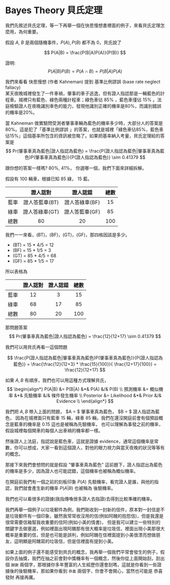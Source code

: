 

# Bayes Theory 貝氏定理

我們先敘述貝氏定理，等一下再舉一個在快思慢想書裡面的例子，來看貝氏定理怎麼用，為何重要。 <br>

假設 $A$, $B$ 是兩個隨機事件，$P(A), P(B)$ 都不為 $0$，貝氏說了

$$
P(A|B) = \frac{P(B|A)P(A)}{P(B)}
$$

證明:
$$
P(A|B) P(B) = P(A \cap B) = P(B|A) P(A)
$$



我們來看看 快思慢想 (作者 Kahneman) 提到 基準比例謬誤 (base rate neglect fallacy) <br>
某天夜晚城裡發生了一件車禍，肇事的車子逃逸，但有證人指認那是一輛藍色的計程車。城裡只有藍色、綠色兩種計程車；綠色車佔 85% ，藍色車僅佔 15% 。法庭檢驗證人在夜晚識別車色的能力，發現他識別正確的機率是80%，而識別錯誤的機率是20%。

當 Kahneman 做實驗問受測者肇事車輛為藍色的機率多少時，大部分人的答案是 80%。這是犯了「基準比例謬誤 」的答案，也就是城裡「綠色車佔85%，藍色車佔15%」這個基率所包含的資訊被忽略了。如果把基率納入考量，貝氏定理給的答案是
$$
Pr(肇事車真為藍色|證人指認為藍色) = \frac{P(證人指認為藍色|肇事車真為藍色)P(肇事車真為藍色)}{P(證人指認為藍色)} \sim 0.41379
$$

跟你想的答案一樣嗎? 80%, 41%， 你選哪一個，我們下面來詳細拆解。




假設有 100 輛車，根據已知 85 綠， 15 藍。

|  | 證人認對 | 證人認錯 | 總數 |
| :-----| :----: | :----: | :----: |
| 藍車 | 證人答藍車(BT) | 證人答綠車(BF) | 15|
| 綠車 | 證人答綠車(GT) | 證人答藍車(GF) | 85|
| 總數 | 80 | 20 | 100 |


我們一一來看，(BT)，(BF)，(GT)，(GF)，那四格因該是多少。
- (BT) = 15 * 4/5 = 12
- (BF) = 15 * 1/5 = 3
- (GT) = 85 * 4/5 = 68
- (GF) = 85 * 1/5 = 17

所以表格為

|  | 證人認對 | 證人認錯 | 總數 |
| :-----| :----: | :----: | :----: |
| 藍車 | 12 | 3 | 15|
| 綠車 | 68 | 17 | 85|
| 總數 | 80 | 20 | 100 |

那問題答案
$$
Pr(肇事車真為藍色|證人指認為藍色) = \frac{12}{12+17} \sim 0.41379
$$

我們可以用貝氏再看一這個問題

$$
\frac{P(證人指認為藍色|肇事車真為藍色)P(肇事車真為藍色)}{P(證人指認為藍色)} = \frac{\frac{12}{12+3} * \frac{15}{100}}{ \frac{12+17}{100}} = \frac{12}{12+17}
$$



如果 $A,B$ 有順序，我們也可以用這種方式理解貝氏，
$$
\begin{align*}
P(A|B) &= P(B|A) &*& P(A) &/& P(B) \\
預測機率 &= 概似機率 &*& 先驗機率 &/& 條件發生機率 \\
Posterior &= Likelihood &*& Prior &/& Evidence \\
\end{align*}
$$

我們把 $A, B$ 帶入上面的問題， $A = $  肇事車真為藍色， $B = $ 證人指認為藍色，
因為在城裡面只有藍車 $15$ 輛，綠車 $85$ 輛，我們在還沒開庭前會有個預設概念是藍車的機率是 $0.15$ 這也是被稱為先驗機率，
也可以理解為事發之前的機率，假設城裡每個開車的每個人出車禍的機率都一樣。 <br>

然後證人上法庭，指認說是藍色車，這就是證據 evidence，通常這個機率是常數，你可以想成，大家一看到這個證人，對他的眼力視力與當天夜晚的狀況等等有的概念。 <br>

那接下來我們會想問的就是假設 "肇事車真為藍色" 這前題下，證人指認出為藍色的機率是多少，因為證人也可能認錯，這個機率也被稱為概似機率。 <br>

在開庭前我們有一個之前的刻板印象 $P(A)$ 先驗機率，看完證人是誰，與他的指認，我們就會產生新的機率 $P(A|B)$ 也被稱為 後驗機率。 <br>

我們也可以看很多的證據(我指傳喚很多證人去指證)去得到比較準確的機率。



我們再舉一個例子以垃圾郵件為例，我們剛收到一封新的信件，原本對一封信是不是垃圾郵件有一個印象，雖然我常常收沒用的信(例如阿醜的抱怨信)，但是我還是很常需要信箱幫我收重要的信阿(例如小美的情書)，
但是我可以建立一些特別的關鍵字去做塞選，例如裡面出現阿醜那有很大概率是垃圾信，裡面出現小美那很大概率是重要的信，但是也可能是誤判，例如阿醜在信裡面提到小美很漂亮想做朋友，這明顯是阿醜寫的垃圾信，但是信裡面有提到小美。 <br>

如果上面的例子還不能感受到貝氏的概念，我再舉一個我們平常會發生的例子，假設你去抽獎，我們在抽之前會對中獎機率有一個概念，然後你從上面開始刮，刮出個 ``謝謝`` 兩個字，那根據你多年豐富的人生經歷你還會刮嗎，這就是你看到一些證據後的後驗機率，那如果你看到 ``恭喜`` 兩個字，你會不會開心，當然也可能是 恭喜發財 再接再厲。




